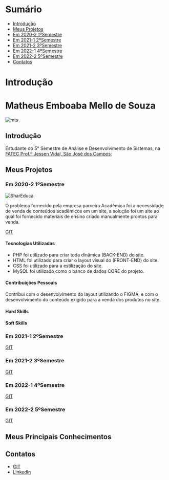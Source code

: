 # Sumário <br id="topo">

- [Introdução](#introducao)
- [Meus Projetos](#MeusProjetos)
- [Em 2020-2 1ºSemestre](#1Semestre)
- [Em 2021-1 2ºSemestre](#2Semestre)
- [Em 2021-2 3ºSemestre](#3Semestre)
- [Em 2022-1 4ºSemestre](#4Semestre)
- [Em 2022-2 5ºSemestre](#5Semestre)
- [Contatos](#Contatos)

# Introdução <a name="introducao"></a>

# Matheus Emboaba Mello de Souza
![mts](https://user-images.githubusercontent.com/70578084/190001067-7100f28d-6212-4872-bd3c-59ffa89962fd.jpeg)

## Introdução <a name="Introducao"></a>

Estudante do 5° Semestre de Análise e Desenvolvimento de Sistemas, na [FATEC Prof.º Jessen Vidal, São José dos Campos](https://fatecsjc-prd.azurewebsites.net/);

## Meus Projetos <a name="MeusProjetos"></a>

### Em 2020-2 1ºSemestre<a name="(1Semestre)"></a>
![SharEduca](https://user-images.githubusercontent.com/70578084/190001113-8e8f510f-d8b7-413c-bdb9-2d3f237ab393.jpeg)

O problema fornecido pela empresa parceira Acadêmica foi a necessidade de venda de conteúdos acadêmicos em um site, a solução foi um site ao qual foi fornecido materiais de ensino criado manualmente prontos para venda. 

[GIT](https://github.com/Leo0256/Equipe_Lider-Projeto_Integrador)

#### Tecnologias Utilizadas 

- PHP foi utilizado para criar toda dinâmica (BACK-END) do site.
- HTML foi utilizado para criar o layout visual do (FRONT-END) do site.
- CSS  foi utilizado para a estilização do site.
- MySQL foi utilizado como o banco de dados CORE do projeto.

#### Contribuições Pessoais
Contribui com o desenvolvimento do layout utilizando o FIGMA, e com o desenvolvimento do conteúdo exigido para a venda dos produtos no site.

#### Hard Skills

#### Soft Skills

### Em 2021-1 2ºSemestre<a name="(2Semestre)"></a>

[GIT](https://github.com/Leo0256/Equipe_Lider-Projeto_GSW)

### Em 2021-2 3ºSemestre<a name="(3Semestre)"></a>

[GIT](https://github.com/Leo0256/API-IoniCRM_IonicHealth)

### Em 2022-1 4ºSemestre<a name="(4Semestre)"></a>

[GIT](https://github.com/Leo0256/API-4-SrSoja-2022-1)

### Em 2022-2 5ºSemestre<a name="(5Semestre)"></a>

[GIT](https://github.com/Jonathan-Assis/API-5-OP-2022-2)

## Meus Principais Conhecimentos

## Contatos<a name="(Contatos)"></a>
* [GIT](https://github.com/MatheusEmboabaTeteu)
* [LinkedIn](https://www.linkedin.com/in/matheus-emboaba-a21970236)
